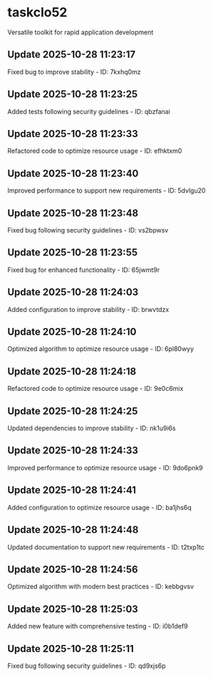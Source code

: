 # taskclo52
Versatile toolkit for rapid application development

## Update 2025-10-28 11:23:17
Fixed bug to improve stability - ID: 7kxhq0mz


## Update 2025-10-28 11:23:25
Added tests following security guidelines - ID: qbzfanai


## Update 2025-10-28 11:23:33
Refactored code to optimize resource usage - ID: efhktxm0


## Update 2025-10-28 11:23:40
Improved performance to support new requirements - ID: 5dvlgu20


## Update 2025-10-28 11:23:48
Fixed bug following security guidelines - ID: vs2bpwsv


## Update 2025-10-28 11:23:55
Fixed bug for enhanced functionality - ID: 65jwmt9r


## Update 2025-10-28 11:24:03
Added configuration to improve stability - ID: brwvtdzx


## Update 2025-10-28 11:24:10
Optimized algorithm to optimize resource usage - ID: 6pl80wyy


## Update 2025-10-28 11:24:18
Refactored code to optimize resource usage - ID: 9e0c6mix


## Update 2025-10-28 11:24:25
Updated dependencies to improve stability - ID: nk1u9i6s


## Update 2025-10-28 11:24:33
Improved performance to optimize resource usage - ID: 9do6pnk9


## Update 2025-10-28 11:24:41
Added configuration to optimize resource usage - ID: ba1jhs6q


## Update 2025-10-28 11:24:48
Updated documentation to support new requirements - ID: t2txp1tc


## Update 2025-10-28 11:24:56
Optimized algorithm with modern best practices - ID: kebbgvsv


## Update 2025-10-28 11:25:03
Added new feature with comprehensive testing - ID: i0b1def9


## Update 2025-10-28 11:25:11
Fixed bug following security guidelines - ID: qd9xjs6p

